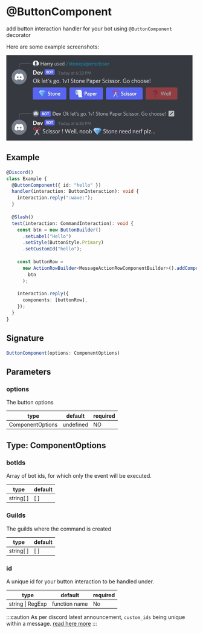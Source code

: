 # @ButtonComponent

add button interaction handler for your bot using `@ButtonComponent` decorator

Here are some example screenshots:

![](../../../../static/img/button-example.jpg)

## Example

```ts
@Discord()
class Example {
  @ButtonComponent({ id: "hello" })
  handler(interaction: ButtonInteraction): void {
    interaction.reply(":wave:");
  }

  @Slash()
  test(interaction: CommandInteraction): void {
    const btn = new ButtonBuilder()
      .setLabel("Hello")
      .setStyle(ButtonStyle.Primary)
      .setCustomId("hello");

    const buttonRow =
      new ActionRowBuilder<MessageActionRowComponentBuilder>().addComponents(
        btn
      );

    interaction.reply({
      components: [buttonRow],
    });
  }
}
```

## Signature

```ts
ButtonComponent(options: ComponentOptions)
```

## Parameters

### options

The button options

| type             | default   | required |
| ---------------- | --------- | -------- |
| ComponentOptions | undefined | NO       |

## Type: ComponentOptions

### botIds

Array of bot ids, for which only the event will be executed.

| type      | default |
| --------- | ------- |
| string[ ] | [ ]     |

### Guilds

The guilds where the command is created

| type      | default |
| --------- | ------- |
| string[ ] | [ ]     |

### id

A unique id for your button interaction to be handled under.

| type             | default       | required |
| ---------------- | ------------- | -------- |
| string \| RegExp | function name | No       |

:::caution
As per discord latest announcement, `custom_ids` being unique within a message. [read here more](https://discord.com/developers/docs/interactions/message-components#custom-id)
:::
